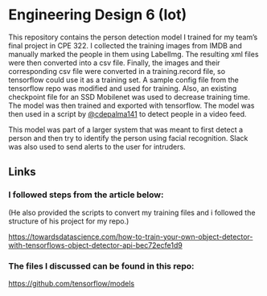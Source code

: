 # Engineering Design 6 (Iot)

This repository contains the person detection model I trained for my team’s final project in CPE 322. I collected the training images from IMDB and manually marked the people in them using LabelImg. The resulting xml files were then converted into a csv file. Finally, the images and their corresponding csv file were converted in a training.record file, so tensorflow could use it as a training set. A sample config file from the tensorflow repo was modified and used for training. Also, an existing checkpoint file for an SSD Mobilenet was used to decrease training time. The model was then trained and exported with tensorflow. The model was then used in a script by [@cdepalma141](https://github.com/cdepalma141) to detect people in a video feed.

This model was part of a larger system that was meant to first detect a person and then try to identify the person using facial recognition. Slack was also used to send alerts to the user for intruders.

## Links
### I followed steps from the article below:
(He also provided the scripts to convert my training files and i followed the structure of his project for my repo.)

https://towardsdatascience.com/how-to-train-your-own-object-detector-with-tensorflows-object-detector-api-bec72ecfe1d9

### The files I discussed can be found in this repo:
https://github.com/tensorflow/models
